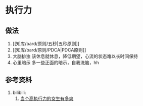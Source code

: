# 执行力
## 做法
1. [[知库/bard/原则/五秒|五秒原则]]
2. [[知库/bard/原则/PDCA|PDCA原则]]
3. 大脑排浊 该休息就休息，降低期望，心流的状态难以长时间保持
4. 心里暗示 多一些正面的暗示，自我洗脑，hh

## 参考资料
1. bilibili:
    1. [当个高执行力的女生有多爽](https://www.bilibili.com/video/BV1RC4y1U7UZ)